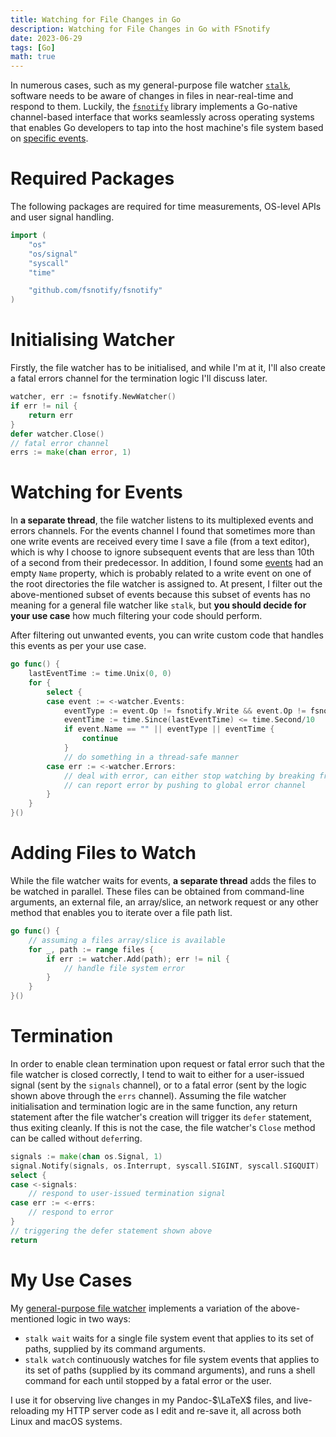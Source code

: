 ```yaml
---
title: Watching for File Changes in Go
description: Watching for File Changes in Go with FSnotify
date: 2023-06-29
tags: [Go]
math: true
---
```

In numerous cases, such as my general-purpose file watcher [`stalk`](https://github.com/AppleGamer22/stalk), software needs to be aware of changes in files in near-real-time and respond to them. Luckily, the [`fsnotify`](https://pkg.go.dev/github.com/fsnotify/fsnotify) library implements a Go-native channel-based interface that works seamlessly across operating systems that enables Go developers to tap into the host machine's file system based on [specific events](https://pkg.go.dev/github.com/fsnotify/fsnotify#Op).

# Required Packages
The following packages are required for time measurements, OS-level APIs and user signal handling.

```go
import (
	"os"
	"os/signal"
	"syscall"
	"time"

	"github.com/fsnotify/fsnotify"
)
```

# Initialising Watcher
Firstly, the file watcher has to be initialised, and while I'm at it, I'll also create a fatal errors channel for the termination logic I'll discuss later.

```go
watcher, err := fsnotify.NewWatcher()
if err != nil {
	return err
}
defer watcher.Close()
// fatal error channel
errs := make(chan error, 1)
```

# Watching for Events
In **a separate thread**, the file watcher listens to its multiplexed events and errors channels. For the events channel I found that sometimes more than one write events are received every time I save a file (from a text editor), which is why I choose to ignore subsequent events that are less than 10th of a second from their predecessor. In addition, I found some [events](https://pkg.go.dev/github.com/fsnotify/fsnotify#Event) had an empty `Name` property, which is probably related to a write event on one of the root directories the file watcher is assigned to. At present, I filter out the above-mentioned subset of events because this subset of events has no meaning for a general file watcher like `stalk`, but **you should decide for your use case** how much filtering your code should perform.

After filtering out unwanted events, you can write custom code that handles this events as per your use case.

```go
go func() {
	lastEventTime := time.Unix(0, 0)
	for {
		select {
		case event := <-watcher.Events:
			eventType := event.Op != fsnotify.Write && event.Op != fsnotify.Create
			eventTime := time.Since(lastEventTime) <= time.Second/10
			if event.Name == "" || eventType || eventTime {
				continue
			}
			// do something in a thread-safe manner
		case err := <-watcher.Errors:
			// deal with error, can either stop watching by breaking from the loop
			// can report error by pushing to global error channel
		}
	}
}()
```

# Adding Files to Watch
While the file watcher waits for events, **a separate thread** adds the files to be watched in parallel. These files can be obtained from command-line arguments, an external file, an array/slice, an network request or any other method that enables you to iterate over a file path list.

```go
go func() {
	// assuming a files array/slice is available
	for _, path := range files {
		if err := watcher.Add(path); err != nil {
			// handle file system error
		}
	}
}()
```

# Termination
In order to enable clean termination upon request or fatal error such that the file watcher is closed correctly, I tend to wait to either for a user-issued signal (sent by the `signals` channel), or to a fatal error (sent by the logic shown above through the `errs` channel). Assuming the file watcher initialisation and termination logic are in the same function, any return statement after the file watcher's creation will trigger its `defer` statement, thus exiting cleanly. If this is not the case, the file watcher's `Close` method can be called without `defer`ring.

```go
signals := make(chan os.Signal, 1)
signal.Notify(signals, os.Interrupt, syscall.SIGINT, syscall.SIGQUIT)
select {
case <-signals:
	// respond to user-issued termination signal
case err := <-errs:
	// respond to error
}
// triggering the defer statement shown above
return
```

# My Use Cases
My [general-purpose file watcher](https://github.com/AppleGamer22/stalk) implements a variation of the above-mentioned logic in two ways:

* `stalk wait` waits for a single file system event that applies to its set of paths, supplied by its command arguments.
* `stalk watch` continuously watches for file system events that applies to its set of paths (supplied by its command arguments), and runs a shell command for each until stopped by a fatal error or the user.

I use it for observing live changes in my Pandoc-$\LaTeX$ files, and live-reloading my HTTP server code as I edit and re-save it, all across both Linux and macOS systems.
